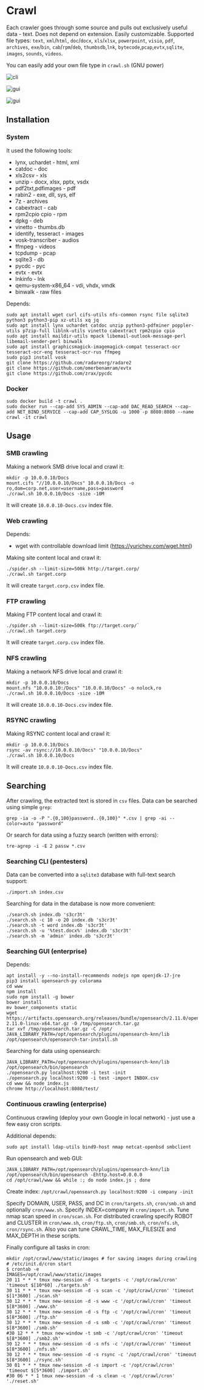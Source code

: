 # Crawl

Each crawler goes through some source and pulls out exclusively useful data - text. Does not depend on extension. Easily customizable.
Supported file types: `text`, `xml`/`html`, `doc`/`docx`, `xls`/`xlsx`, `powerpoint`, `visio`, `pdf`, `archives`, `exe`/`bin`, `cab`/`rpm`/`deb`, `thumbsdb`,`lnk`, `bytecode`,`pcap`,`evtx`,`sqlite`, `images`, `sounds`, `videos`.

You can easily add your own file type in `crawl.sh` (GNU power)

![cli](img/demo_cli.gif)

![gui](img/demo_gui.gif)

![gui](img/demo_gui2.gif)

## Installation

### System

It used the following tools:

* lynx, uchardet - html, xml
* catdoc - doc
* xls2csv - xls
* unzip - docx, xlsx, pptx, vsdx
* pdf2txt,pdfimages - pdf
* rabin2 - exe, dll, sys, elf
* 7z - archives
* cabextract - cab
* rpm2cpio cpio - rpm
* dpkg - deb
* vinetto - thumbs.db
* identify, tesseract - images
* vosk-transcriber - audios
* ffmpeg - videos
* tcpdump - pcap
* sqlite3 - db
* pycdc - pyc
* evtx - evtx
* lnkinfo - lnk
* qemu-system-x86_64 - vdi, vhdx, vmdk
* binwalk - raw files

Depends:

```
sudo apt install wget curl cifs-utils nfs-common rsync file sqlite3 python3 python3-pip xz-utils xq jq
sudo apt install lynx uchardet catdoc unzip python3-pdfminer poppler-utils p7zip-full liblnk-utils vinetto cabextract rpm2cpio cpio
sudo apt install maildir-utils mpack libemail-outlook-message-perl libemail-sender-perl binwalk
sudo apt install graphicsmagick-imagemagick-compat tesseract-ocr tesseract-ocr-eng tesseract-ocr-rus ffmpeg
sudo pip3 install vosk
git clone https://github.com/radareorg/radare2
git clone https://github.com/omerbenamram/evtx
git clone https://github.com/zrax/pycdc
```

### Docker

```
sudo docker build -t crawl .
sudo docker run --cap-add SYS_ADMIN --cap-add DAC_READ_SEARCH --cap-add NET_BIND_SERVICE --cap-add CAP_SYSLOG -u 1000 -p 8080:8080 --name crawl -it crawl
```

## Usage

### SMB crawling

Making a network SMB drive local and crawl it:

```
mkdir -p 10.0.0.10/Docs
mount.cifs "//10.0.0.10/Docs" 10.0.0.10/Docs -o ro,dom=corp.net,user=username,pass=password
./crawl.sh 10.0.0.10/Docs -size -10M
```

It will create `10.0.0.10-Docs.csv` index file.

### Web crawling

Depends:

* wget with controllable download limit (https://yurichev.com/wget.html)

Making site content local and crawl it:

```
./spider.sh --limit-size=500k http://target.corp/
./crawl.sh target.corp
```

It will create `target.corp.csv` index file.

### FTP crawling

Making FTP content local and crawl it:

```
./spider.sh --limit-size=500k ftp://target.corp/`
./crawl.sh target.corp
```

It will create `target.corp.csv` index file.

### NFS crawling

Making a network NFS drive local and crawl it:

```
mkdir -p 10.0.0.10/Docs
mount.nfs "10.0.0.10:/Docs" "10.0.0.10/Docs" -o nolock,ro
./crawl.sh 10.0.0.10/Docs -size -10M
```

It will create `10.0.0.10-Docs.csv` index file.

### RSYNC crawling

Making RSYNC content local and crawl it:

```
mkdir -p 10.0.0.10/Docs
rsync -av rsync://10.0.0.10/Docs" "10.0.0.10/Docs"
./crawl.sh 10.0.0.10/Docs
```

It will create `10.0.0.10-Docs.csv` index file.


## Searching

After crawling, the extracted text is stored in `csv` files.
Data can be searched using simple `grep`:

`grep -ia -o -P ".{0,100}password..{0,100}" *.csv | grep -ai --color=auto "password"`

Or search for data using a fuzzy search (written with errors):

`tre-agrep -i -E 2 passw *.csv`

### Searching CLI (pentesters)

Data can be converted into a `sqlite3` database with full-text search support:

`./import.sh index.csv`

Searching for data in the database is now more convenient:

```
./search.sh index.db 's3cr3t'
./search.sh -c 10 -o 20 index.db 's3cr3t'
./search.sh -t word index.db 's3cr3t'
./search.sh -u '%test.docx%' index.db 's3cr3t'
./search.sh -m 'admin' index.db 's3cr3t'
```

### Searching GUI (enterprise)

Depends:

```
apt install -y --no-install-recommends nodejs npm openjdk-17-jre
pip3 install opensearch-py colorama
cd www
npm install
sudo npm install -g bower
bower install
mv bower_components static
wget https://artifacts.opensearch.org/releases/bundle/opensearch/2.11.0/opensearch-2.11.0-linux-x64.tar.gz -O /tmp/opensearch.tar.gz
tar xvf /tmp/opensearch.tar.gz -C /opt/
JAVA_LIBRARY_PATH=/opt/opensearch/plugins/opensearch-knn/lib /opt/opensearch/opensearch-tar-install.sh
```

Searching for data using opensearch:

```
JAVA_LIBRARY_PATH=/opt/opensearch/plugins/opensearch-knn/lib /opt/opensearch/bin/opensearch
./opensearch.py localhost:9200 -i test -init
./opensearch.py localhost:9200 -i test -import INBOX.csv
cd www && node index.js
chrome http://localhost:8080/test/
```

### Continuous crawling (enterprise)

Continuous crawling (deploy your own Google in local network) - just use a few easy cron scripts.

Additional depends:
```
sudo apt install ldap-utils bind9-host nmap netcat-openbsd smbclient
```

Run opensearch and web GUI:
```
JAVA_LIBRARY_PATH=/opt/opensearch/plugins/opensearch-knn/lib /opt/opensearch/bin/opensearch -Ehttp.host=0.0.0.0
cd /opt/crawl/www && while :; do node index.js ; done
```

Create index:
`/opt/crawl/opensearch.py localhost:9200 -i company -init`

Specify DOMAIN, USER, PASS, and DC in `cron/targets.sh`, `cron/smb.sh` and optionally `cron/www.sh`. Specify INDEX=company in `cron/import.sh`. Tune nmap scan speed in `cron/scan.sh`.
For distributed crawling specify ROBOT and CLUSTER in `cron/www.sh`, `cron/ftp.sh`, `cron/smb.sh`, `cron/nfs.sh`, `cron/rsync.sh`. Also you can tune CRAWL_TIME, MAX_FILESIZE and MAX_DEPTH in these scripts.

Finally configure all tasks in cron:
```
mkdir /opt/crawl/www/static/images # for saving images during crawling
# /etc/init.d/cron start
$ crontab -e
IMAGES=/opt/crawl/www/static/images
20 11 * * * tmux new-session -d -s targets -c '/opt/crawl/cron' 'timeout $[10*60] ./targets.sh'
30 11 * * * tmux new-session -d -s scan -c '/opt/crawl/cron' 'timeout $[1*3600] ./scan.sh'
30 12 * * * tmux new-session -d -s www -c '/opt/crawl/cron' 'timeout $[8*3600] ./www.sh'
30 12 * * * tmux new-session -d -s ftp -c '/opt/crawl/cron' 'timeout $[8*3600] ./ftp.sh'
30 12 * * * tmux new-session -d -s smb -c '/opt/crawl/cron' 'timeout $[8*3600] ./smb.sh'
#30 12 * * * tmux new-window -t smb -c '/opt/crawl/cron' 'timeout $[8*3600] ./smb2.sh'
30 12 * * * tmux new-session -d -s nfs -c '/opt/crawl/cron' 'timeout $[8*3600] ./nfs.sh'
30 12 * * * tmux new-session -d -s rsync -c '/opt/crawl/cron' 'timeout $[8*3600] ./rsync.sh'
30 01 * * * tmux new-session -d -s import -c '/opt/crawl/cron' 'timeout $[5*3600] ./import.sh'
#30 06 * * 1 tmux new-session -d -s clean -c '/opt/crawl/cron' './reset.sh'
```
